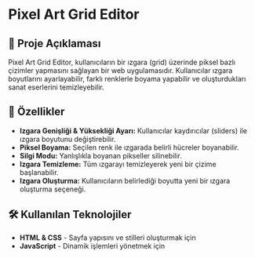 # Pixel Art Grid Editor

## 🚀 Proje Açıklaması
Pixel Art Grid Editor, kullanıcıların bir ızgara (grid) üzerinde piksel bazlı çizimler yapmasını sağlayan bir web uygulamasıdır. Kullanıcılar ızgara boyutlarını ayarlayabilir, farklı renklerle boyama yapabilir ve oluşturdukları sanat eserlerini temizleyebilir.

## 🎨 Özellikler
- **Izgara Genişliği & Yüksekliği Ayarı:** Kullanıcılar kaydırıcılar (sliders) ile ızgara boyutunu değiştirebilir.
- **Piksel Boyama:** Seçilen renk ile ızgarada belirli hücreler boyanabilir.
- **Silgi Modu:** Yanlışlıkla boyanan pikseller silinebilir.
- **Izgara Temizleme:** Tüm ızgarayı temizleyerek yeni bir çizime başlanabilir.
- **Izgara Oluşturma:** Kullanıcıların belirlediği boyutta yeni bir ızgara oluşturma seçeneği.

## 🛠 Kullanılan Teknolojiler
- **HTML & CSS** - Sayfa yapısını ve stilleri oluşturmak için
- **JavaScript** - Dinamik işlemleri yönetmek için

